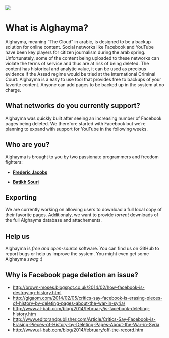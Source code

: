 ![](http://cl.ly/Tw4Z/Artboard%201@2x.png)

# What is Alghayma?

Alghayma, meaning “The Cloud” in arabic, is designed to be a backup solution for online content. Social networks like Facebook and YouTube have been key players for citizen journalism during the arab spring. Unfortunately, some of the content being uploaded to these networks can violate the terms of service and thus are at risk of being deleted. The content has historical and analytic value, it can be used as precious evidence if the Assad regime would be tried at the International Criminal Court. Alghayma is a easy to use tool that provides free to backups of your favorite content. Anyone can add pages to be backed up in the system at no charge. 

## What networks do you currently support?

Alghayma was quickly built after seeing an increasing number of Facebook pages being deleted. We therefore started with Facebook but we’re planning to expand with support for YouTube in the following weeks.

## Who are you? 

Alghayma is brought to you by two passionate programmers and freedom fighters:

- **[Frederic Jacobs](https://twitter.com/Fredericjacobs)**

- **[Batikh Souri](https://twitter.com/BatikhSouri)**

## Exporting

We are currently working on allowing users to download a full local copy of their favorite pages. Additionaly, we want to provide *torrent* downloads of the full Alghayma database and attachements. 

## Help us

Alghayma is *free and open-source* software. You can find us on GitHub to report bugs or help us improve the system. You might even get some Alghayma *swag* :)

## Why is Facebook page deletion an issue?

- http://brown-moses.blogspot.co.uk/2014/02/how-facebook-is-destroying-history.html
- http://gigaom.com/2014/02/05/critics-say-facebook-is-erasing-pieces-of-history-by-deleting-pages-about-the-war-in-syria/
- http://www.al-bab.com/blog/2014/february/is-facebook-deleting-history.htm
- http://www.editorandpublisher.com/Article/Critics-Say-Facebook-is-Erasing-Pieces-of-History-by-Deleting-Pages-About-the-War-in-Syria
- http://www.al-bab.com/blog/2014/february/off-the-record.htm
